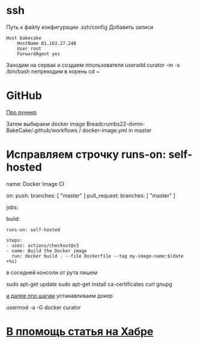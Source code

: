 # ssh
Путь к файлу конфигурации .ssh/config
Добавить записи
```
Host bakecake
    HostName 81.163.27.248
    User root
    ForwardAgent yes
```

Заходим на сервак и создаем ппользователя
useradd curator -m -s /bin/bash 
пепреходим в корень
cd ~


# GitHub

[Про руннер](https://docs.github.com/en/actions/hosting-your-own-runners/managing-self-hosted-runners/adding-self-hosted-runners)





Затем выбираем docker image 
Breadcrumbs22-dvmn-BakeCake/.github/workflows / docker-image.yml     in master
# Исправляем строчку  runs-on: self-hosted


name: Docker Image CI

on:
  push:
    branches: [ "master" ]
  pull_request:
    branches: [ "master" ]

jobs:

  build:

    runs-on: self-hosted

    steps:
    - uses: actions/checkout@v3
    - name: Build the Docker image
      run: docker build . --file Dockerfile --tag my-image-name:$(date +%s)



в соседней консоли от рута  пишем

sudo apt-get update
sudo apt-get install ca-certificates curl gnupg

[и далее ппо шагам](https://docs.docker.com/engine/install/debian/) устанавливаем докер


usermod -a -G docker curator



# [В ппомощь статья на Хабре](https://habr.com/ru/articles/711278/)
